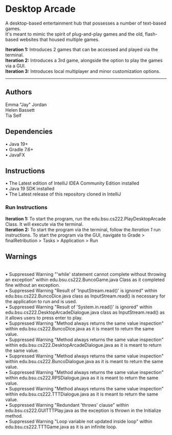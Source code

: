 # Desktop Arcade
A desktop-based entertainment hub that possesses a number of text-based games.
<br>It's meant to mimic the spirit of plug-and-play games and the old, flash-based websites that housed multiple games.
<p><b>Iteration 1:</b> Introduces 2 games that can be accessed and played via the terminal.
<br><b>Iteration 2:</b> Introduces a 3rd game, alongside the option to play the games via a GUI.
<br><b>Iteration 3:</b> Introduces local multiplayer and minor customization options.
</p>
<hr>
<h2>Authors</h2>
Emma "Jay" Jordan
<br>Helen Bassett
<br>Tia Self

<h2>Dependencies</h2>
• Java 19+
<br>• Gradle 7.6+
<br>• JavaFX

<h2>Instructions</h2>
• The Latest edition of IntelliJ IDEA Community Edition installed
<br>• Java 19 SDK installed
<br>• The Latest release of this repository cloned in IntelliJ
<h3>Run Instructions</h3>
<b>Iteration 1:</b> To start the program, run the edu.bsu.cs222.PlayDesktopArcade Class. It will execute via the terminal.
<br><b>Iteration 2:</b> To start the program via the terminal, follow the <i>Iteration 1</i> run instructions. To start the program via the GUI, navigate to Grade > finalRetribution > Tasks > Application > Run

<h2>Warnings</h2>
<br>• Suppressed Warning "'while' statement cannot complete without throwing an exception" within edu.bsu.cs222.BuncoGame.java Class as it completed fine without an exception.
<br>• Suppressed Warning "Result of 'InputStream.read()' is ignored" within edu.bsu.cs222.BuncoDice.java class as InputStream.read() is necessary for the application to run and is used.
<br>• Suppressed Warning "Result of 'System.in.read()' is ignored" within edu.bsu.cs222.DesktopArcadeDialogue.java class as InputStream.read() as it allows users to press enter to play.
<br>• Suppressed Warning "Method always returns the same value inspection" within edu.bsu.cs222.BuncoDice.java as it is meant to return the same value.
<br>• Suppressed Warning "Method always returns the same value inspection" within edu.bsu.cs222.DesktopArcadeDialogue.java as it is meant to return the same value.
<br>• Suppressed Warning "Method always returns the same value inspection" within edu.bsu.cs222.BuncoDialogue.java as it is meant to return the same value.
<br>• Suppressed Warning "Method always returns the same value inspection" within edu.bsu.cs222.RPSDialogue.java as it is meant to return the same value.
<br>• Suppressed Warning "Method always returns the same value inspection" within edu.bsu.cs222.TTTDialogue.java as it is meant to return the same value.
<br>• Suppressed Warning "Redundant 'throws' clause" within edu.bsu.cs222.GUITTTPlay.java as the exception is thrown in the Initialize method.
<br>• Suppressed Warning "Loop variable not updated inside loop" within edu.bsu.cs222.TTTGame.java as it is an infinite loop.



